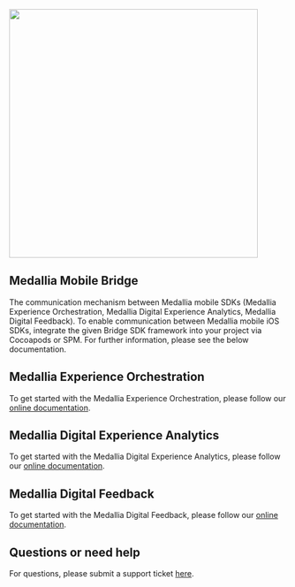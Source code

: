 <img src="https://github.com/user-attachments/assets/f3381812-bbe6-4f0e-8e4b-ad88855abba9" width="450">

## Medallia Mobile Bridge
The communication mechanism between Medallia mobile SDKs (Medallia Experience Orchestration, Medallia Digital Experience Analytics, Medallia Digital Feedback). To enable communication between Medallia mobile iOS SDKs, integrate the given Bridge SDK framework into your project via Cocoapods or SPM. For further information, please see the below documentation.

## Medallia Experience Orchestration
To get started with the Medallia Experience Orchestration, please follow our [online documentation](https://docs.medallia.com/en/?resourceId=mxo-ios-sdk).

## Medallia Digital Experience Analytics
To get started with the Medallia Digital Experience Analytics, please follow our [online documentation](https://developer.medallia.com/medallia-dxa/docs/getting-started-requirements).

##  Medallia Digital Feedback
To get started with the  Medallia Digital Feedback, please follow our [online documentation](https://docs-assets.medallia.com/digital/docs-v2/mobile-sdk-docs/index.html#pages/getting-started/quick-start/quick-start-ios/getting-started-ios.html).

## Questions or need help
For questions, please submit a support ticket [here](https://help.medallia.com).
